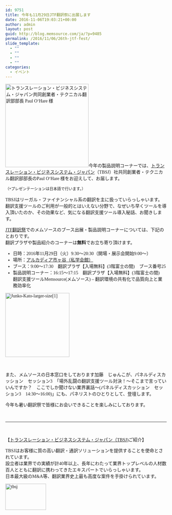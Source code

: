 ```yaml
---
id: 9751
title: 今年も11月29日JTF翻訳祭に出展します
date: 2016-11-06T19:03:21+00:00
author: admin
layout: post
guid: http://blog.memsource.com/ja/?p=9485
permalink: /2016/11/06/26th-jtf-fest/
slide_template:
  - ""
  - ""
  - ""
  - ""
categories:
  - イベント
---
```

<div style="font-family: 'メイリオ', Meiryo, 'ヒラギノ角ゴ Pro W3';">
  <p>
    <a href="/wp-content/uploads/2016/11/Paul-OHare.jpg"><img class="alignleft wp-image-9492" src="/wp-content/uploads/2016/11/Paul-OHare-300x300.jpg" alt="トランスレーション・ビジネスシステム・ジャパン共同創業者・テクニカル翻訳部部長 Paul O‘Hare 様" width="260" height="260" data-id="9492" /></a>今年の製品説明コーナーでは、<a href="http://tbsj.jp/" target="_blank">トランスレーション・ビジネスシステム・ジャパン</a>（TBSJ）社共同創業者・テクニカル翻訳部部長のPaul O‘Hare 様をお迎えして、お届します。
  </p>
  
  <div style="font-size: 9pt;">
    （*プレゼンテーションは日本語で行います。）
  </div>
  
  <p>
    TBSJはリーガル・ファイナンシャル系の翻訳を主に扱っていらっしゃいます。翻訳支援ツールのご利用が一般的とはいえない分野で、なぜいち早くツールを導入頂いたのか、その効果など、気になる翻訳支援ツール導入秘話、お聞きします。<br /> <!--more-->
  </p>
  
  <p>
    <a href="https://www.jtf.jp/festival/festival_program.do" target="_blank">JTF翻訳祭</a>でのメムソースのブース出展・製品説明コーナーについては、下記のとおりです。<br /> 翻訳プラザや製品紹介のコーナーは<strong>無料</strong>でお立ち寄り頂けます。
  </p>
  
  <ul>
    <li>
      日時：2016年11月29日（火）9:30～20:30（開場・展示会開始9:00～）
    </li>
    <li>
      場所：<a href="http://www.arcadia-jp.org/access.htm" target="_blank">アルカディア市ヶ谷（私学会館）</a>
    </li>
    <li>
      ブース：9:00～17:30　翻訳プラザ【入場無料】(3階富士の間)　ブース番号25
    </li>
    <li>
      製品説明コーナー：16:15～17:15　翻訳プラザ【入場無料】(3階富士の間)<br /> 翻訳支援ツールMemsource(メムソース) &#8211; 翻訳環境の共有化で品質向上と業務効率化
    </li>
  </ul>
  
  <p>
    <a href="/wp-content/uploads/2016/06/Junko-Kato-larger-size1.png"><img class="alignright wp-image-7647" src="/wp-content/uploads/2016/06/Junko-Kato-larger-size1.png" alt="Junko-Kato-larger-size[1]" width="200" height="200" data-id="7647" /></a>
  </p>
  
  <p>
    &nbsp;
  </p>
  
  <p>
    また、メムソースの日本窓口をしております加藤　じゅんこが、パネルディスカッション　セッション3　「場外乱闘の翻訳支援ツール対決！～そこまで言っていいんですか？　ここでしか聞けない業界裏話～(パネルディスカッション　セッション3　14:30～16:00)」にも、パネリストのひとりとして、登壇します。
  </p>
  
  <p>
    今年も暑い翻訳祭で皆様にお会いできることを楽しみにしております。
  </p>
  
  <p>
    &nbsp;
  </p>
</div>

<div style="font-family: 'メイリオ', Meiryo, 'ヒラギノ角ゴ Pro W3';">
  <hr />
  
  <p>
    &nbsp;
  </p>
  
  <p>
    【<a href="http://tbsj.jp/" target="_blank">トランスレーション・ビジネスシステム・ジャパン（TBSJ)</a>ご紹介】
  </p>
  
  <p>
    TBSJはお客様に質の高い翻訳・通訳ソリューションを提供することを使命とされています。<br /> 設立者は業界での実績が計40年以上、長年にわたって業界トップレベルの人材数百人とともに翻訳に携わってきたエキスパートでいらっしゃいます。<br /> 日本最大級のM&A等、翻訳業界史上最も高度な案件を手掛けられています。
  </p>
  
  <p>
    <a href="/wp-content/uploads/2016/11/TBSJ.png"><img class="alignnone size-full wp-image-9530" src="/wp-content/uploads/2016/11/TBSJ.png" alt="tbsj" width="127" height="82" data-id="9530" /></a>
  </p>
</div>